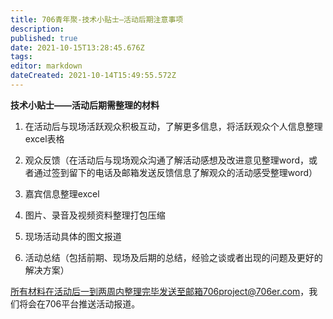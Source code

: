 ```yaml
---
title: 706青年聚-技术小贴士—活动后期注意事项
description: 
published: true
date: 2021-10-15T13:28:45.676Z
tags: 
editor: markdown
dateCreated: 2021-10-14T15:49:55.572Z
---
```


**技术小贴士——活动后期需整理的材料**

1. 在活动后与现场活跃观众积极互动，了解更多信息，将活跃观众个人信息整理excel表格

2. 观众反馈（在活动后与现场观众沟通了解活动感想及改进意见整理word，或者通过签到留下的电话及邮箱发送反馈信息了解观众的活动感受整理word）

3. 嘉宾信息整理excel

4. 图片、录音及视频资料整理打包压缩

5. 现场活动具体的图文报道

6. 活动总结（包括前期、现场及后期的总结，经验之谈或者出现的问题及更好的解决方案）

所有材料在活动后一到两周内整理完毕发送至邮箱706project@706er.com，我们将会在706平台推送活动报道。

